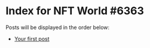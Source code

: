 # Index for NFT World #6363
Posts will be displayed in the order below:

- [Your first post](./001-first.md)

